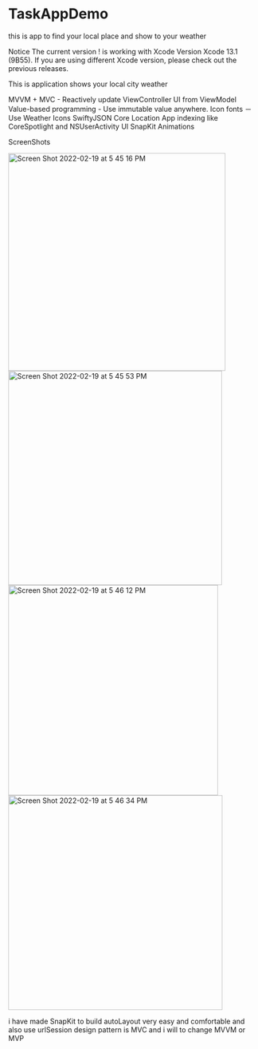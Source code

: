 # TaskAppDemo
this is app to find your local place and show to your weather


Notice
The current version !
is working with Xcode Version Xcode 13.1 (9B55). If you are using different Xcode version, please check out the previous releases.

This is application shows your local city weather

MVVM + MVC - Reactively update ViewController UI from ViewModel
Value-based programming - Use immutable value anywhere.
Icon fonts － Use Weather Icons
SwiftyJSON
Core Location
App indexing like CoreSpotlight and NSUserActivity
UI SnapKit
Animations

ScreenShots

<img width="436" alt="Screen Shot 2022-02-19 at 5 45 16 PM" src="https://user-images.githubusercontent.com/79221577/154801433-521b5b23-2259-48e9-b323-21c33c6b1f0c.png">

<img width="429" alt="Screen Shot 2022-02-19 at 5 45 53 PM" src="https://user-images.githubusercontent.com/79221577/154801440-882fe7d0-9a83-4c4b-8016-930213a8ccc8.png">

<img width="421" alt="Screen Shot 2022-02-19 at 5 46 12 PM" src="https://user-images.githubusercontent.com/79221577/154801443-1a63138a-8e6a-4ec4-a407-a183d775678c.png">

<img width="430" alt="Screen Shot 2022-02-19 at 5 46 34 PM" src="https://user-images.githubusercontent.com/79221577/154801448-45d474ca-1b2b-409b-b201-dd7ea060ff39.png">



i have made SnapKit to build autoLayout very easy and comfortable and also use urlSession design pattern is MVC and i will to change MVVM or MVP 
